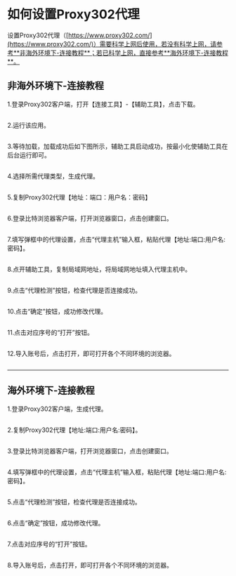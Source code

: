 # 如何设置Proxy302代理

设置Proxy302代理（[https://www.proxy302.com/](https://www.proxy302.com/)）需要科学上网后使用，若没有科学上网，请参考**非海外环境下-连接教程**；若已科学上网，直接参考**海外环境下-连接教程**。

## 非海外环境下-连接教程 <a href="#0-toc-title" id="0-toc-title"></a>

1.登录Proxy302客户端，打开【连接工具】-【辅助工具】，点击下载。

<figure><img src="../../.gitbook/assets/1 (9).png" alt=""><figcaption></figcaption></figure>

2.运行该应用。

<figure><img src="../../.gitbook/assets/2 (13).png" alt=""><figcaption></figcaption></figure>

3.等待加载，加载成功后如下图所示，辅助工具启动成功，按最小化使辅助工具在后台运行即可。

<figure><img src="../../.gitbook/assets/3.jpg" alt=""><figcaption></figcaption></figure>

4.选择所需代理类型，生成代理。

<figure><img src="../../.gitbook/assets/4.jpg" alt=""><figcaption></figcaption></figure>

5.复制Proxy302代理【地址：端口：用户名：密码】

<figure><img src="../../.gitbook/assets/5.jpg" alt=""><figcaption></figcaption></figure>

6.登录比特浏览器客户端，打开浏览器窗口，点击创建窗口。

<figure><img src="../../.gitbook/assets/6 (1).jpg" alt=""><figcaption></figcaption></figure>

7.填写弹框中的代理设置，点击“代理主机”输入框，粘贴代理【地址:端口:用户名:密码】。

<figure><img src="../../.gitbook/assets/7（1）.jpg" alt=""><figcaption></figcaption></figure>

8.点开辅助工具，复制局域网地址，将局域网地址填入代理主机中。

<figure><img src="../../.gitbook/assets/8（1）.png" alt=""><figcaption></figcaption></figure>

9.点击“代理检测”按钮，检查代理是否连接成功。

<figure><img src="../../.gitbook/assets/9.jpg" alt=""><figcaption></figcaption></figure>

10.点击“确定”按钮，成功修改代理。

<figure><img src="../../.gitbook/assets/10.jpg" alt=""><figcaption></figcaption></figure>

11.点击对应序号的“打开”按钮。

<figure><img src="../../.gitbook/assets/11.jpg" alt=""><figcaption></figcaption></figure>

12.导入账号后，点击打开，即可打开各个不同环境的浏览器。

<figure><img src="../../.gitbook/assets/12.jpg" alt=""><figcaption></figcaption></figure>

***

## 海外环境下-连接教程 <a href="#1-toc-title" id="1-toc-title"></a>

1.登录Proxy302客户端，生成代理。

<figure><img src="../../.gitbook/assets/1.jpg" alt=""><figcaption></figcaption></figure>

2.复制Proxy302代理【地址:端口:用户名:密码】。

<figure><img src="../../.gitbook/assets/2.jpg" alt=""><figcaption></figcaption></figure>

3.登录比特浏览器客户端，打开浏览器窗口，点击创建窗口。

<figure><img src="../../.gitbook/assets/3 (1).jpg" alt=""><figcaption></figcaption></figure>

4.填写弹框中的代理设置，点击“代理主机”输入框，粘贴代理【地址:端口:用户名:密码】。

<figure><img src="../../.gitbook/assets/4 (1).jpg" alt=""><figcaption></figcaption></figure>

5.点击“代理检测”按钮，检查代理是否连接成功。

<figure><img src="../../.gitbook/assets/5 (1).jpg" alt=""><figcaption></figcaption></figure>

6.点击“确定”按钮，成功修改代理。

<figure><img src="../../.gitbook/assets/6.jpg" alt=""><figcaption></figcaption></figure>

7.点击对应序号的“打开”按钮。

<figure><img src="../../.gitbook/assets/7.jpg" alt=""><figcaption></figcaption></figure>

8.导入账号后，点击打开，即可打开各个不同环境的浏览器。

<figure><img src="../../.gitbook/assets/8.jpg" alt=""><figcaption></figcaption></figure>
